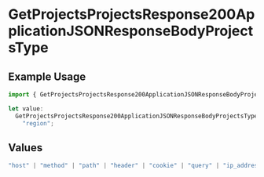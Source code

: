 # GetProjectsProjectsResponse200ApplicationJSONResponseBodyProjectsType

## Example Usage

```typescript
import { GetProjectsProjectsResponse200ApplicationJSONResponseBodyProjectsType } from "@vercel/sdk/models/operations/getprojects.js";

let value:
  GetProjectsProjectsResponse200ApplicationJSONResponseBodyProjectsType =
    "region";
```

## Values

```typescript
"host" | "method" | "path" | "header" | "cookie" | "query" | "ip_address" | "protocol" | "scheme" | "environment" | "region"
```